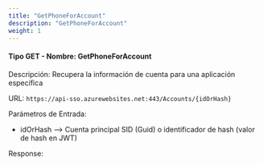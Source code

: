 ```yaml
---
title: "GetPhoneForAccount"
description: "GetPhoneForAccount"
weight: 1
---
```


#### Tipo GET - Nombre: GetPhoneForAccount ####

Descripción: Recupera la información de cuenta para una aplicación específica

URL: `https://api-sso.azurewebsites.net:443/Accounts/{idOrHash}`

Parámetros de Entrada:

* idOrHash --> Cuenta principal SID (Guid) o identificador de hash (valor de hash en JWT)

Response: